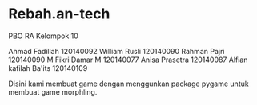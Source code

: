 # Rebah.an-tech
PBO RA Kelompok 10

Ahmad Fadillah          120140092
William Rusli           120140090
Rahman Pajri            120140090
M Fikri Damar M         120140077
Anisa Prasetra          120140087
Alfian kafilah Ba'its   120140109

Disini kami membuat game dengan menggunkan package pygame untuk membuat game morphling.
